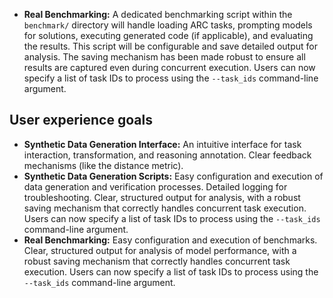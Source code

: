 
*   **Real Benchmarking:** A dedicated benchmarking script within the `benchmark/` directory will handle loading ARC tasks, prompting models for solutions, executing generated code (if applicable), and evaluating the results. This script will be configurable and save detailed output for analysis. The saving mechanism has been made robust to ensure all results are captured even during concurrent execution. Users can now specify a list of task IDs to process using the `--task_ids` command-line argument.

## User experience goals

*   **Synthetic Data Generation Interface:** An intuitive interface for task interaction, transformation, and reasoning annotation. Clear feedback mechanisms (like the distance metric).
*   **Synthetic Data Generation Scripts:** Easy configuration and execution of data generation and verification processes. Detailed logging for troubleshooting. Clear, structured output for analysis, with a robust saving mechanism that correctly handles concurrent task execution. Users can now specify a list of task IDs to process using the `--task_ids` command-line argument.
*   **Real Benchmarking:** Easy configuration and execution of benchmarks. Clear, structured output for analysis of model performance, with a robust saving mechanism that correctly handles concurrent task execution. Users can now specify a list of task IDs to process using the `--task_ids` command-line argument.
